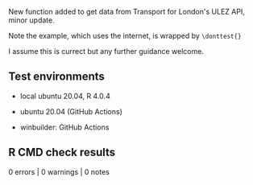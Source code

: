 New function added to get data from Transport for London's ULEZ API, minor update.

Note the example, which uses the internet, is wrapped by `\donttest{}`

I assume this is currect but any further guidance welcome.

## Test environments
* local ubuntu 20.04, R 4.0.4

* ubuntu 20.04 (GitHub Actions)

* winbuilder: GitHub Actions

## R CMD check results

0 errors | 0 warnings | 0 notes

